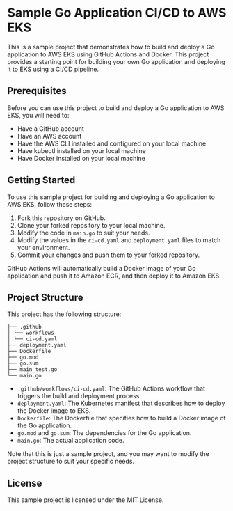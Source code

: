 # Sample Go Application CI/CD to AWS EKS

This is a sample project that demonstrates how to build and deploy a Go application to AWS EKS using GitHub Actions and Docker. This project provides a starting point for building your own Go application and deploying it to EKS using a CI/CD pipeline.

## Prerequisites

Before you can use this project to build and deploy a Go application to AWS EKS, you will need to:

- Have a GitHub account
- Have an AWS account
- Have the AWS CLI installed and configured on your local machine
- Have kubectl installed on your local machine
- Have Docker installed on your local machine

## Getting Started

To use this sample project for building and deploying a Go application to AWS EKS, follow these steps:

1. Fork this repository on GitHub.
2. Clone your forked repository to your local machine.
3. Modify the code in `main.go` to suit your needs.
4. Modify the values in the `ci-cd.yaml` and `deployment.yaml` files to match your environment.
5. Commit your changes and push them to your forked repository.

GitHub Actions will automatically build a Docker image of your Go application and push it to Amazon ECR, and then deploy it to Amazon EKS.

## Project Structure

This project has the following structure:

```
├── .github
│ └── workflows
│ └── ci-cd.yaml
├── deployment.yaml
├── Dockerfile
├── go.mod
├── go.sum
├── main_test.go
└── main.go
```

- `.github/workflows/ci-cd.yaml`: The GitHub Actions workflow that triggers the build and deployment process.
- `deployment.yaml`: The Kubernetes manifest that describes how to deploy the Docker image to EKS.
- `Dockerfile`: The Dockerfile that specifies how to build a Docker image of the Go application.
- `go.mod` and `go.sum`: The dependencies for the Go application.
- `main.go`: The actual application code.

Note that this is just a sample project, and you may want to modify the project structure to suit your specific needs.

## License

This sample project is licensed under the MIT License.
